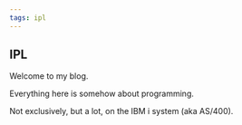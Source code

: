 ```yaml
---
tags: ipl
---
```

## IPL

Welcome to my blog. 

Everything here is somehow about programming. 

Not exclusively, but a lot, on the IBM i system (aka AS/400).
